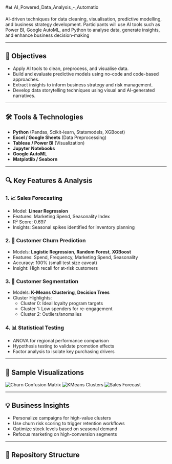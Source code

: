#📊 AI_Powered_Data_Analysis_-_Automatio  

AI-driven techniques for data cleaning, visualisation, predictive modelling, and business strategy development. Participants will use AI tools such as Power BI, Google AutoML, and Python to analyse data, generate insights, and enhance business decision-making

---

## 🧠 Objectives

- Apply AI tools to clean, preprocess, and visualise data.
- Build and evaluate predictive models using no-code and code-based approaches.
- Extract insights to inform business strategy and risk management.
- Develop data storytelling techniques using visual and AI-generated narratives.

---

## 🛠️ Tools & Technologies

- **Python** (Pandas, Scikit-learn, Statsmodels, XGBoost)
- **Excel / Google Sheets** (Data Preprocessing)
- **Tableau / Power BI** (Visualization)
- **Jupyter Notebooks**
- **Google AutoML**
- **Matplotlib / Seaborn**

---

## 🔍 Key Features & Analysis

### 1. 📈 **Sales Forecasting**
- Model: **Linear Regression**
- Features: Marketing Spend, Seasonality Index
- R² Score: 0.697
- Insights: Seasonal spikes identified for inventory planning

### 2. 🚪 **Customer Churn Prediction**
- Models: **Logistic Regression**, **Random Forest**, **XGBoost**
- Features: Spend, Frequency, Marketing Spend, Seasonality
- Accuracy: 100% (small test size caveat)
- Insight: High recall for at-risk customers

### 3. 🎯 **Customer Segmentation**
- Models: **K-Means Clustering**, **Decision Trees**
- Cluster Highlights:
  - Cluster 0: Ideal loyalty program targets
  - Cluster 1: Low spenders for re-engagement
  - Cluster 2: Outliers/anomalies

### 4. 📊 **Statistical Testing**
- ANOVA for regional performance comparison
- Hypothesis testing to validate promotion effects
- Factor analysis to isolate key purchasing drivers

---

## 🧩 Sample Visualizations

![Churn Confusion Matrix](images/churn_confusion_matrix.png)
![KMeans Clusters](images/kmeans_clusters.png)
![Sales Forecast](images/sales_forecast_plot.png)

---

## 💡 Business Insights

- Personalize campaigns for high-value clusters
- Use churn risk scoring to trigger retention workflows
- Optimize stock levels based on seasonal demand
- Refocus marketing on high-conversion segments

---

## 📁 Repository Structure

